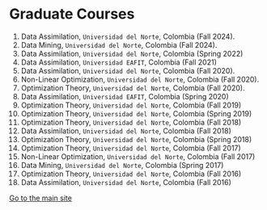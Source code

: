 # Graduate Courses

1. Data Assimilation, ``Universidad del Norte``, Colombia (Fall 2024).
2. Data Mining, ``Universidad del Norte``, Colombia (Fall 2024).
1. Data Assimilation, ``Universidad del Norte``, Colombia (Spring 2022) 
2. Data Assimilation, ``Universidad EAFIT``, Colombia (Fall 2021) 
3. Data Assimilation, ``Universidad del Norte``, Colombia (Fall 2020).
4. Non-Linear Optimization, ``Universidad del Norte``, Colombia (Fall 2020).
5. Optimization Theory, ``Universidad del Norte``, Colombia (Fall 2020).
6. Data Assimilation, ``Universidad EAFIT``, Colombia (Spring 2020) 
7. Optimization Theory, ``Universidad del Norte``, Colombia (Fall 2019)
8. Optimization Theory, ``Universidad del Norte``, Colombia (Spring 2019) 
9. Optimization Theory, ``Universidad del Norte``, Colombia (Fall 2018)
10. Data Assimilation, ``Universidad del Norte``, Colombia (Fall 2018)
11. Optimization Theory, ``Universidad del Norte``, Colombia (Spring 2018) 
12. Optimization Theory, ``Universidad del Norte``, Colombia (Fall 2017) 
13. Non-Linear Optimization, ``Universidad del Norte``, Colombia (Fall 2017) 
14. Data Mining, ``Universidad del Norte``, Colombia (Spring 2017)
15. Optimization Theory, ``Universidad del Norte``, Colombia (Fall 2016) 
16. Data Assimilation, ``Universidad del Norte``, Colombia (Fall 2016) 

[Go to the main site](index.md)
